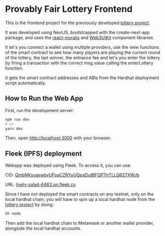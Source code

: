 # Provably Fair Lottery Frontend

This is the frontend project for the previously developed [lottery project](https://github.com/0xZarko/provably-fair-lottery).

It was developed using NextJS, bootstrapped with the create-next-app package, and uses the [react-moralis](https://www.npmjs.com/package/react-moralis) and [Web3UIKit](https://github.com/web3ui/web3uikit) component libraries.

It let's you connect a wallet using multiple providers, use the view functions of the smart contract to see how many players are playing the current round of the lottery, the last winner, the entrance fee and let's you enter the lottery by firing a transaction with the correct msg.value calling the enterLottery function.

It gets the smart contract addresses and ABIs from the Hardhat deployment script automatically.

## How to Run the Web App 

First, run the development server:

```bash
npm run dev
# or
yarn dev
```

Then, open [http://localhost:3000](http://localhost:3000) with your browser.

## Fleek (IPFS) deployment

Webapp was deployed using Fleek. To access it, you can use:

CID: [QmbNKsvaswbvUFpaCZRYuUQpaDutBFQP7trTLLQ627XWJb](ipfs://bafybeigbsxglrpdpvahev4wbz7dql5ocfxb3qukow3336cjofwgbjj3hqa)

URL: [lively-salad-6463.on.fleek.co](lively-salad-6463.on.fleek.co)

Since I have not deployed the smart contracts on any testnet, only on the local hardhat chain, you will have to spin up a local hardhat node from the [lottery project](https://github.com/0xZarko/provably-fair-lottery) by doing:

```bash
hh node
```

Then add the local hardhat chain to Metamask or another wallet provider, alongside the local hardhat accounts.